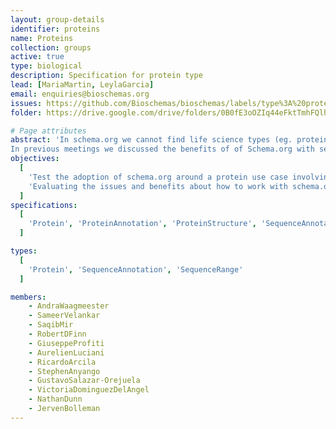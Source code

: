 ```yaml
---
layout: group-details
identifier: proteins
name: Proteins
collection: groups
active: true
type: biological
description: Specification for protein type
lead: [MariaMartin, LeylaGarcia]
email: enquiries@bioschemas.org
issues: https://github.com/Bioschemas/bioschemas/labels/type%3A%20protein
folder: https://drive.google.com/drive/folders/0B0fE3oOZIq44eFktTmhFQlhLeDA

# Page attributes
abstract: 'In schema.org we cannot find life science types (eg. protein, gene, biological pathway) except those types that overlap with healthcare and medicine domains defined by the health schema.org extension (eg. drug, artery).
In previous meetings we discussed the benefits of of Schema.org with several data providers but we also came with a list of concerns that need to be evaluated to be able to encourage data providers to adopt Bioschemas.'
objectives:
  [
    'Test the adoption of schema.org around a protein use case involving protein resources.',
    'Evaluating the issues and benefits about how to work with schema.org and Bioschemas'
  ]
specifications:
  [
    'Protein', 'ProteinAnnotation', 'ProteinStructure', 'SequenceAnnotation', 'SequenceRange'
  ]

types:
  [
    'Protein', 'SequenceAnnotation', 'SequenceRange'
  ]

members:
    - AndraWaagmeester
    - SameerVelankar
    - SaqibMir
    - RobertDFinn
    - GiuseppeProfiti
    - AurelienLuciani
    - RicardoArcila
    - StephenAnyango
    - GustavoSalazar-Orejuela
    - VictoriaDominguezDelAngel
    - NathanDunn
    - JervenBolleman
---
```

